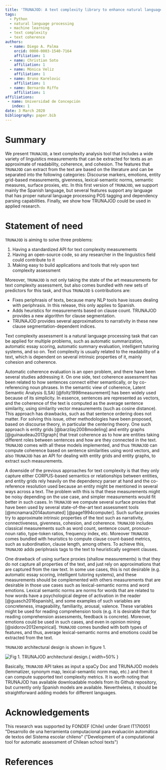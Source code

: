 ```yaml
---
title: 'TRUNAJOD: A text complexity library to enhance natural language processing'
tags:
  - Python
  - natural language processing
  - machine learning
  - text complexity
  - text coherence
authors:
  - name: Diego A. Palma
    orcid: 0000-0003-1540-7164
    affiliation: 1
  - name: Christian Soto
    affiliation: 1
  - name: Mónica Veliz
    affiliation: 1
  - name: Bruno Karelovic
    affiliation: 1
  - name: Bernardo Riffo
    affiliation: 1
affiliations:
 - name: Universidad de Concepción
   index: 1
date: 3 March 2020
bibliography: paper.bib
---
```


# Summary

We present `TRUNAJOD`, a text complexity analysis tool that includes a wide variety of linguistics measurements that can be extracted for texts as an approximate of readability, coherence, and cohesion. The features that `TRUNAJOD` can extract from the text are based on the literature and can be separated into the following categories: Discourse markers, emotions, entity grid-based measurements, givenness, lexical-semantic norms, semantic measures, surface proxies, etc. In this first version of `TRUNAJOD`, we support mainly the Spanish language, but several features support any language that has proper natural language processing POS tagging and dependency parsing capabilities. Finally, we show how TRUNAJOD could be used in applied research.

# Statement of need

`TRUNAJOD` is aiming to solve three problems:

1. Having a standardized API for text complexity measurements
2. Having an open-source code, so any researcher in the linguistics field could contribute to it
3. Making easy to build applications and tools that rely upon text complexity assessment

Moreover, `TRUNAJOD` is not only taking the state of the art measurements for text complexity assessment, but also comes bundled with new sets of predictors for this task, and thus `TRUNAJOD` ́s contributions are:

* Fixes periphrasis of texts, because many NLP tools have issues dealing with periphrasis. In this release, this only applies to Spanish.
* Adds heuristics for measurements based on clause count. TRUNAJOD provides a new algorithm for clause segmentation.
* TRUNAJOD provides several approximations to narrativity in these new clause segmentation-dependent indices.

Text complexity assessment is a natural language processing task that can be applied for multiple problems, such as automatic summarization, automatic essay scoring, automatic summary evaluation, intelligent tutoring systems, and so on. Text complexity is usually related to the readability of a text, which is dependent on several intrinsic 
properties of it, mainly cohesion and coherence.

Automatic coherence evaluation is an open problem, and there have been several studies addressing it. On one side, text coherence assessment has been related to how sentences connect either semantically, 
or by co-referencing noun phrases. In the semantic view of coherence, Latent Semantic Analysis (LSA) [@foltz1998measurement] has been widely used because of its simplicity. In essence, sentences are represented as vectors, and the coherence of the text is computed as the average sentence similarity, using similarity vector measurements (such as cosine distance). This approach has drawbacks, such as that sentence ordering does not matter. For solving this issue, other methodologies have been proposed, based on discourse theory, in particular the centering theory. One such approach is entity grids [@barzilay2008modeling] and entity graphs [@guinaudeau2013graph] that treat coherence as to how are entities taking different roles between sentences and how are they connected in the text. `TRUNAJOD` comes with all these models implemented, and thus `TRUNAJOD` can compute coherence based on sentence similarities using word vectors, and also `TRUNAJOD` has an API for dealing with entity grids and entity graphs, to extract such measurements.

A downside of the previous approaches for text complexity is that they only capture either CORPUS-based semantics or relationships between entities, and entity grids rely heavily on the dependency parser at hand and the co-reference resolution used because an entity might be mentioned in several ways across a text. The problem with this is that these measurements might be noisy depending on the use case, and simpler measurements would fit better in such cases. In `TRUNAJOD` we compute several surface proxies that have been used by several state-of-the-art text assessment tools [@mcnamara2014automated] [@page1994computer]. Such surface proxies try to approximate intrinsic properties of the text such as narrativity, connectiveness, givenness, cohesion, and coherence. `TRUNAJOD` includes classical measurements such as word count, sentence count, pronoun-noun ratio, type-token ratios, frequency index, etc. Moreover `TRUNAJOD` comes bundled with heuristics to compute clause count-based metrics, such as subordination, clause length, among others. To achieve this, `TRUNAJOD` adds periphrasis tags to the text to heuristically segment clauses.

One drawback of using surface proxies (shallow measurements) is that they do not capture all properties of the text,  and just rely on approximations that are captured from the raw text. In some use cases, this is not desirable (e.g. automatic essay scoring, intelligent tutoring systems), and these measurements should be complemented with others measurements that are desirable in those use cases such as lexical-semantic norms and word emotions. Lexical semantic norms are norms for words that are related to how words have a psychological degree of activation in the reader [@guasch2016spanish], and some examples of such variables are concreteness, imageability, familiarity, arousal, valence. These variables might be used for reading comprehension tools (e.g. it is desirable that for reading comprehension assessments, feedback is concrete). Moreover, emotions could be used in such cases, and even in opinion mining [@sidorov2012empirical]. `TRUNAJOD` comes bundled with both types of features, and thus, average lexical-semantic norms and emotions could be extracted from the text. 

`TRUNAJOD` architectural design is shown in figure 1.

![Fig 1. `TRUNAJOD` architectural design.](figure1.png){ width=50% }

Basically, `TRUNAJOD` API takes as input a spaCy Doc and TRUNAJOD models (lemmatizer, synonym map, lexical-semantic norm map, etc.) and then it can compute supported text complexity metrics. It is worth noting that TRUNAJOD has available downloadable models from its Github repository, but currently only Spanish models are available. Nevertheless, it should be straightforward adding models for different languages.


# Acknowledgements

This research was supported by FONDEF (Chile) under Grant IT17I0051 "Desarrollo de una herramienta computacional para 
evaluación automática de textos del Sistema escolar chileno" ("Development of a computational tool for automatic 
assessment of Chilean school texts")

# References
